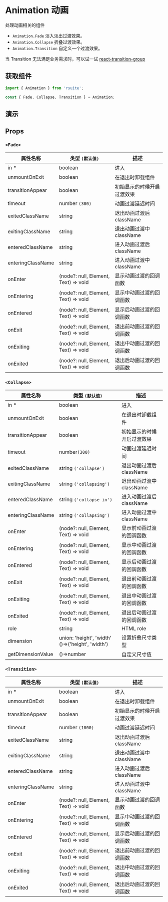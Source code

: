 # Animation 动画

处理动画相关的组件

* `Animation.Fade` 淡入淡出过渡效果。
* `Animation.Collapse` 折叠过渡效果。
* `Animation.Transition` 自定义一个过渡效果。

当 Transition 无法满足业务需求时，可以试一试 [react-transition-group](https://github.com/reactjs/react-transition-group)

## 获取组件

```js
import { Animation } from 'rsuite';

const { Fade, Collapse, Transition } = Animation;
```

## 演示

<!--{demo}-->

## Props

### `<Fade>`

| 属性名称          | 类型 `(默认值)`                      | 描述                       |
| ----------------- | ------------------------------------ | -------------------------- |
| in \*             | boolean                              | 进入                       |
| unmountOnExit     | boolean                              | 在退出时卸载组件           |
| transitionAppear  | boolean                              | 初始显示的时候开启过渡效果 |
| timeout           | number `(300)`                       | 动画过渡延迟时间           |
| exitedClassName   | string                               | 退出动画过渡后 className   |
| exitingClassName  | string                               | 退出动画过渡中 className   |
| enteredClassName  | string                               | 进入动画过渡后 className   |
| enteringClassName | string                               | 进入动画过渡中 className   |
| onEnter           | (node?: null, Element, Text) => void | 显示动画过渡的回调函数     |
| onEntering        | (node?: null, Element, Text) => void | 显示中动画过渡的回调函数   |
| onEntered         | (node?: null, Element, Text) => void | 显示后动画过渡的回调函数   |
| onExit            | (node?: null, Element, Text) => void | 退出前动画过渡的回调函数   |
| onExiting         | (node?: null, Element, Text) => void | 退出中动画过渡的回调函数   |
| onExited          | (node?: null, Element, Text) => void | 退出后动画过渡的回调函数   |

### `<Collapse>`

| 属性名称          | 类型 `(默认值)`                                  | 描述                       |
| ----------------- | ------------------------------------------------ | -------------------------- |
| in \*             | boolean                                          | 进入                       |
| unmountOnExit     | boolean                                          | 在退出时卸载组件           |
| transitionAppear  | boolean                                          | 初始显示的时候开启过渡效果 |
| timeout           | number`(300)`                                    | 动画过渡延迟时间           |
| exitedClassName   | string `('collapse')`                            | 退出动画过渡后 className   |
| exitingClassName  | string `('collapsing')`                          | 退出动画过渡中 className   |
| enteredClassName  | string `('collapse in')`                         | 进入动画过渡后 className   |
| enteringClassName | string `('collapsing')`                          | 进入动画过渡中 className   |
| onEnter           | (node?: null, Element, Text) => void             | 显示前动画过渡的回调函数   |
| onEntering        | (node?: null, Element, Text) => void             | 显示中动画过渡的回调函数   |
| onEntered         | (node?: null, Element, Text) => void             | 显示后动画过渡的回调函数   |
| onExit            | (node?: null, Element, Text) => void             | 退出前动画过渡的回调函数   |
| onExiting         | (node?: null, Element, Text) => void             | 退出中动画过渡的回调函数   |
| onExited          | (node?: null, Element, Text) => void             | 退出后动画过渡的回调函数   |
| role              | string                                           | HTML role                  |
| dimension         | union: 'height', 'width' ()=>('height', 'width') | 设置折叠尺寸类型           |
| getDimensionValue | ()=>number                                       | 自定义尺寸值               |

### `<Transition>`

| 属性名称          | 类型 `(默认值)`                      | 描述                       |
| ----------------- | ------------------------------------ | -------------------------- |
| in \*             | boolean                              | 进入                       |
| unmountOnExit     | boolean                              | 在退出时卸载组件           |
| transitionAppear  | boolean                              | 初始显示的时候开启过渡效果 |
| timeout           | number `(1000)`                      | 动画过渡延迟时间           |
| exitedClassName   | string                               | 退出动画过渡后 className   |
| exitingClassName  | string                               | 退出动画过渡中 className   |
| enteredClassName  | string                               | 进入动画过渡后 className   |
| enteringClassName | string                               | 进入动画过渡中 className   |
| onEnter           | (node?: null, Element, Text) => void | 显示动画过渡的回调函数     |
| onEntering        | (node?: null, Element, Text) => void | 显示中动画过渡的回调函数   |
| onEntered         | (node?: null, Element, Text) => void | 显示后动画过渡的回调函数   |
| onExit            | (node?: null, Element, Text) => void | 退出前动画过渡的回调函数   |
| onExiting         | (node?: null, Element, Text) => void | 退出中动画过渡的回调函数   |
| onExited          | (node?: null, Element, Text) => void | 退出后动画过渡的回调函数   |
